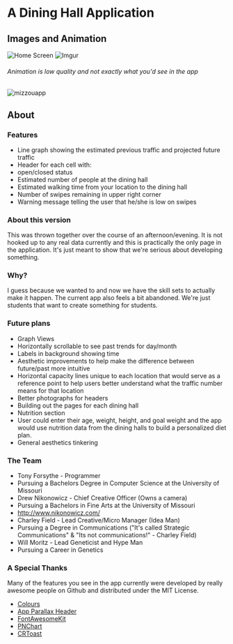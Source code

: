 A Dining Hall Application
======
##   Images and Animation
![Home Screen](http://i.imgur.com/MJFZLtH.png)
![Imgur](http://i.imgur.com/DcTValj.png)

######   Animation is low quality and not exactly what you'd see in the app
![mizzouapp](https://f.cloud.github.com/assets/5825210/2214889/386d3af2-99e0-11e3-90ff-600da517db9a.gif)

##   About
###   Features
*   Line graph showing the estimated previous traffic and projected future traffic
*   Header for each cell with:
  *   open/closed status
  *   Estimated number of people at the dining hall
  *   Estimated walking time from your location to the dining hall
*   Number of swipes remaining in upper right corner
*   Warning message telling the user that he/she is low on swipes

###   About this version

This was thrown together over the course of an afternoon/evening. It is not hooked up to any real data currently and this is practically the only page in the application. It's just meant to show that we're serious about developing something.

###   Why?

I guess because we wanted to and now we have the skill sets to actually make it happen. The current app also feels a bit abandoned. We're just students that want to create something for students. 

### Future plans

*   Graph Views
  *   Horizontally scrollable to see past trends for day/month
  *   Labels in background showing time
  *   Aesthetic improvements to help make the difference between future/past more intuitive
  *   Horizontal capacity lines unique to each location that would serve as a reference point to help users better understand what the traffic number means for that location
*   Better photographs for headers
*   Building out the pages for each dining hall
*   Nutrition section
  *   User could enter their age, weight, height, and goal weight and the app would use nutrition data from the dining halls to build a personalized diet plan. 
*   General aesthetics tinkering

###   The Team

*   Tony Forsythe - Programmer
  *   Pursuing a Bachelors Degree in Computer Science at the University of Missouri
*   Drew Nikonowicz - Chief Creative Officer (Owns a camera)
  *   Pursuing a Bachelors in Fine Arts at the University of Missouri
  *   http://www.nikonowicz.com/
*   Charley Field - Lead Creative/Micro Manager (Idea Man)
  *   Pursuing a Degree in Communications ("It's called Strategic Communications" & "Its not communications!" - Charley Field)
*   Will Moritz - Lead Geneticist and Hype Man
  *  Pursuing  a Career in Genetics

###   A Special Thanks

Many of the features you see in the app currently were developed by really awesome people on Github and distributed under the MIT License.
*   [Colours](https://github.com/bennyguitar/Colours)
*   [App Parallax Header](https://github.com/apping/APParallaxHeader)
*   [FontAwesomeKit](https://github.com/PrideChung/FontAwesomeKit)
*   [PNChart](https://github.com/kevinzhow/PNChart)
*   [CRToast](https://github.com/cruffenach/CRToast)


